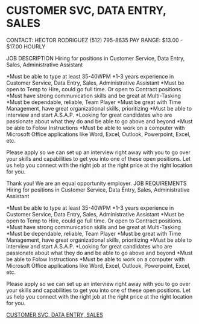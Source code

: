 # CUSTOMER SVC, DATA ENTRY, SALES

CONTACT:
HECTOR RODRIGUEZ
(512) 795-8635
PAY RANGE:
$13.00 - $17.00 HOURLY

JOB DESCRIPTION
Hiring for positions in Customer Service, Data Entry, Sales, Administrative Assistant

*Must be able to type at least 35-40WPM
*1-3 years experience in Customer Service, Data Entry, Sales, Administrative Assistant
*Must be open to Temp to Hire, could go full time. Or open to Contract positions.
*Must have strong communication skills and be great at Multi-Tasking
*Must be dependable, reliable, Team Player
*Must be great with Time Management, have great organizational skills, prioritizing
*Must be able to interview and start A.S.A.P.
*Looking for great candidates who are passionate about what they do and be able to go above and beyond
*Must be able to Folow Instructions
*Must be able to work on a computer with Microsoft Office applications like Word, Excel, Outlook, Powerpoint, Excel, etc.

Please apply so we can set up an interview right away with you to go over your skills and capabilities to get you into one of these open positions. Let us help you connect with the right job at the right price at the right location for you.

Thank you!  We are an equal opportunity employer.
JOB REQUIREMENTS
Hiring for positions in Customer Service, Data Entry, Sales, Administrative Assistant

*Must be able to type at least 35-40WPM
*1-3 years experience in Customer Service, Data Entry, Sales, Administrative Assistant
*Must be open to Temp to Hire, could go full time. Or open to Contract positions.
*Must have strong communication skills and be great at Multi-Tasking
*Must be dependable, reliable, Team Player
*Must be great with Time Management, have great organizational skills, prioritizing
*Must be able to interview and start A.S.A.P.
*Looking for great candidates who are passionate about what they do and be able to go above and beyond
*Must be able to Folow Instructions
*Must be able to work on a computer with Microsoft Office applications like Word, Excel, Outlook, Powerpoint, Excel, etc.

Please apply so we can set up an interview right away with you to go over your skills and capabilities to get you into one of these open positions. Let us help you connect with the right job at the right price at the right location for you.

[CUSTOMER SVC, DATA ENTRY, SALES](https://careers.ultimatestaffing.com/job/57541/customer-svc--data-entry--sales/tx/austin?distance=15)
